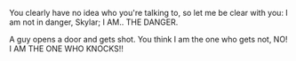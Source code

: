 You clearly have no idea who you're talking to, so let me be clear with you: I am not in danger, Skylar; I AM.. THE DANGER. 

A guy opens a door and gets shot. You think I am the one who gets not, NO! 
I AM THE ONE WHO KNOCKS!!
